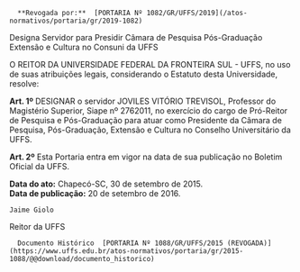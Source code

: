       **Revogada por:**  [PORTARIA Nº 1082/GR/UFFS/2019](/atos-normativos/portaria/gr/2019-1082) 

   Designa Servidor para Presidir Câmara de Pesquisa Pós-Graduação Extensão e Cultura no Consuni da UFFS  

O REITOR DA UNIVERSIDADE FEDERAL DA FRONTEIRA SUL - UFFS, no uso de suas atribuições legais, considerando o Estatuto desta Universidade, resolve:

 **Art. 1º** DESIGNAR o servidor JOVILES VITÓRIO TREVISOL, Professor do Magistério Superior, Siape nº 2762011, no exercício do cargo de Pró-Reitor de Pesquisa e Pós-Graduação para atuar como Presidente da Câmara de Pesquisa, Pós-Graduação, Extensão e Cultura no Conselho Universitário da UFFS.

 **Art. 2º** Esta Portaria entra em vigor na data de sua publicação no Boletim Oficial da UFFS.

  

   **Data do ato:** Chapecó-SC, 30 de setembro de 2015.   
 **Data de publicação:**  20 de setembro de 2016. 

    Jaime Giolo   
 Reitor da UFFS 

      Documento Histórico  [PORTARIA Nº 1088/GR/UFFS/2015 (REVOGADA)](https://www.uffs.edu.br/atos-normativos/portaria/gr/2015-1088/@@download/documento_historico)     
      